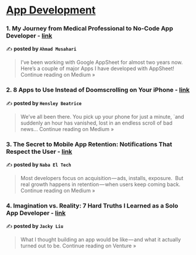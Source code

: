 
<h1><a href=https://medium.com/tag/mobile-app-development/recommended target="_blank" rel="noopener noreferrer">App Development</a></h1>
<h3>1. My Journey from Medical Professional to No-Code App Developer - <a href="https://medium.com/@datamd.ph/my-journey-from-medical-professional-to-no-code-app-developer-cff9cd699e75?source=rss------mobile_app_development-5" target="_blank" rel="noopener noreferrer">link</a></h3>

✍️ **posted by `Ahmad Musahari`**

<blockquote>I’ve been working with Google AppSheet for almost two years now. Here’s a couple of major Apps I have developed with AppSheet!
Continue reading on Medium »</blockquote>

<h3>2. 8 Apps to Use Instead of Doomscrolling on Your iPhone - <a href="https://medium.com/@hensleybeatrice65/8-apps-to-use-instead-of-doomscrolling-on-your-iphone-2954cbeac018?source=rss------mobile_app_development-5" target="_blank" rel="noopener noreferrer">link</a></h3>

✍️ **posted by `Hensley Beatrice`**

<blockquote>We’ve all been there. You pick up your phone for just a minute, `and suddenly an hour has vanished, lost in an endless scroll of bad news…
Continue reading on Medium »</blockquote>

<h3>3. The Secret to Mobile App Retention: Notifications That Respect the User - <a href="https://medium.com/@naba.el.tech/the-secret-to-mobile-app-retention-notifications-that-respect-the-user-fbd3e8da2a78?source=rss------mobile_app_development-5" target="_blank" rel="noopener noreferrer">link</a></h3>

✍️ **posted by `Naba El Tech`**

<blockquote>Most developers focus on acquisition — ads, installs, exposure.
 But real growth happens in retention — when users keep coming back.
Continue reading on Medium »</blockquote>

<h3>4. Imagination vs. Reality: 7 Hard Truths I Learned as a Solo App Developer - <a href="https://blog.venturemagazine.net/imagination-vs-reality-7-hard-truths-i-learned-as-a-solo-app-developer-31aa749de8cc?source=rss------mobile_app_development-5" target="_blank" rel="noopener noreferrer">link</a></h3>

✍️ **posted by `Jacky Liu`**

<blockquote>What I thought building an app would be like — and what it actually turned out to be.
Continue reading on Venture »</blockquote>

